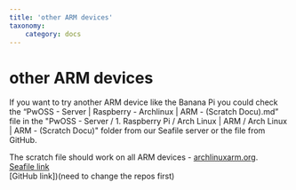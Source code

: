 ```yaml
---
title: 'other ARM devices'
taxonomy:
    category: docs
---
```


# other ARM devices

If you want to try another ARM device like the Banana Pi you could check the “PwOSS - Server | Raspberry - Archlinux | ARM - (Scratch Docu).md” file in the "PwOSS - Server / 1. Raspberry Pi / Arch Linux | ARM / Arch Linux | ARM - (Scratch Docu)" folder from our Seafile server or the file from GitHub.

The scratch file should work on all ARM devices - [archlinuxarm.org](https://archlinuxarm.org/platforms).  
[Seafile link](https://seafile.pwoss.xyz/d/1215a57671da473cadbe/)  
[GitHub link])(need to change the repos first)
